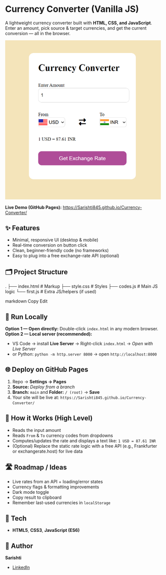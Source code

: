 # Currency Converter (Vanilla JS)

A lightweight currency converter built with **HTML, CSS, and JavaScript**.  
Enter an amount, pick source & target currencies, and get the current conversion — all in the browser.

<p align="center">
  <img src="assets/screenshot.png" alt="Currency Converter Screenshot" width="520">
</p>

**Live Demo (GitHub Pages):** https://Sarishti845.github.io/Currency-Converter/

## ✨ Features
- Minimal, responsive UI (desktop & mobile)
- Real-time conversion on button click
- Clean, beginner-friendly code (no frameworks)
- Easy to plug into a free exchange-rate API (optional)

## 🗂️ Project Structure
.
├── index.html # Markup
├── style.css # Styles
├── codes.js # Main JS logic
└── first.js # Extra JS/helpers (if used)

markdown
Copy
Edit

## 🚀 Run Locally
**Option 1 — Open directly:** Double-click `index.html` in any modern browser.  
**Option 2 — Local server (recommended):**
- VS Code → install **Live Server** → Right-click `index.html` → *Open with Live Server*
- or Python: `python -m http.server 8000` → open `http://localhost:8000`

## 🌐 Deploy on GitHub Pages
1. Repo → **Settings → Pages**
2. **Source:** *Deploy from a branch*
3. **Branch:** `main` and **Folder:** `/ (root)` → **Save**
4. Your site will be live at: `https://Sarishti845.github.io/Currency-Converter/`

## 🔧 How it Works (High Level)
- Reads the input amount
- Reads `From` & `To` currency codes from dropdowns
- Computes/updates the rate and displays a text like: `1 USD = 87.61 INR`
- (Optional) Replace the static rate logic with a free API (e.g., Frankfurter or exchangerate.host) for live data

## 🛣️ Roadmap / Ideas
- Live rates from an API + loading/error states
- Currency flags & formatting improvements
- Dark mode toggle
- Copy result to clipboard
- Remember last-used currencies in `localStorage`

## 🧰 Tech
- **HTML5**, **CSS3**, **JavaScript (ES6)**

## 👤 Author
**Sarishti**  
- [LinkedIn](https://linkedin.com/in/sarishti-35b57b322)  


